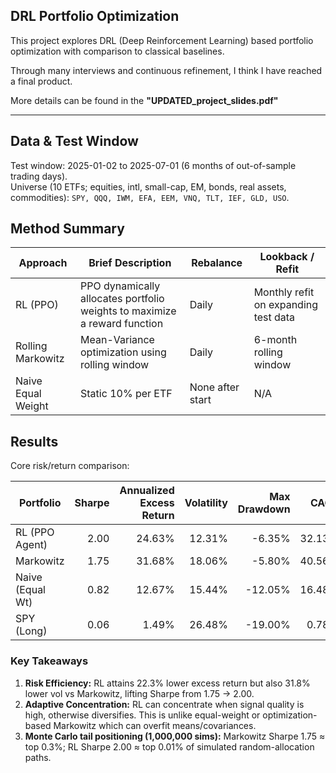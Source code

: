 ## DRL Portfolio Optimization
This project explores DRL (Deep Reinforcement Learning) based portfolio optimization with comparison to classical baselines.

Through many interviews and continuous refinement, I think I have reached a final product.

More details can be found in the **"UPDATED_project_slides.pdf"**

---

## Data & Test Window
Test window: 2025-01-02 to 2025-07-01 (6 months of out-of-sample trading days).  
Universe (10 ETFs; equities, intl, small-cap, EM, bonds, real assets, commodities): `SPY, QQQ, IWM, EFA, EEM, VNQ, TLT, IEF, GLD, USO`.

## Method Summary
| Approach | Brief Description | Rebalance | Lookback / Refit |
|----------|------------------|-----------|------------------|
| RL (PPO) | PPO dynamically allocates portfolio weights to maximize a reward function | Daily | Monthly refit on expanding test data |
| Rolling Markowitz | Mean-Variance optimization using rolling window | Daily | 6-month rolling window |
| Naive Equal Weight | Static 10% per ETF | None after start | N/A |


## Results

Core risk/return comparison:

| Portfolio | Sharpe | Annualized Excess Return | Volatility | Max Drawdown | CAGR |
|-----------|-------:|------------------:|-----------:|-------------:|-----:|
| RL (PPO Agent) | 2.00 | 24.63% | 12.31% | -6.35% | 32.13% |
| Markowitz | 1.75 | 31.68% | 18.06% | -5.80% | 40.56% |
| Naive (Equal Wt) | 0.82 | 12.67% | 15.44% | -12.05% | 16.48% |
| SPY (Long) | 0.06 | 1.49% | 26.48% | -19.00% | 0.78% |


### Key Takeaways
1. **Risk Efficiency:** RL attains 22.3\% lower excess return but also 31.8\% lower vol vs Markowitz, lifting Sharpe from 1.75 → 2.00.
2. **Adaptive Concentration:** RL can concentrate when signal quality is high, otherwise diversifies. This is unlike equal-weight or optimization-based Markowitz which can overfit means/covariances.
3. **Monte Carlo tail positioning (1,000,000 sims):** Markowitz Sharpe 1.75 ≈ top 0.3%; RL Sharpe 2.00 ≈ top 0.01% of simulated random-allocation paths.  

